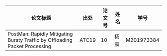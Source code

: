 | 论文标题                                                   | 出处   | 论文号 | 姓名   | 学号       |
| ---------------------------------------------------------- | ------ | ------ | ------ | ---------- |
| PostMan: Rapidly Mitigating Bursty Traffic by Offloading Packet Processing| ATC19  |  10  | 杨震 | M201973384 | 
